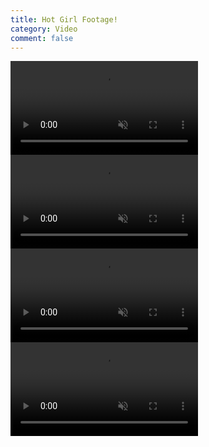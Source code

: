 ```yaml
---
title: Hot Girl Footage!
category: Video
comment: false
---
```


<div class="container">
<div class="videos">
<video class="active" src="https://previews.customer.envatousercontent.com/files/e3ec9b2a-7acf-47df-a0ee-2c433fa5d2db/video_preview_h264.mp4" preload="none" autoplay="" muted="" loop="" playsinline="" webkit-playsinline=""></video>
   
<div class="container">
<div class="videos">
<video class="active" src="https://previews.customer.envatousercontent.com/files/98549940-01d7-46dd-bb95-49928e091e3e/video_preview_h264.mp4" preload="none" autoplay="" muted="" loop="" playsinline="" webkit-playsinline=""></video>
   
<div class="container">
<div class="videos">
<video class="active" src="https://previews.customer.envatousercontent.com/files/24f4d0f3-6aa2-4f33-8124-40a5d9608e4a/video_preview_h264.mp4" preload="none" autoplay="" muted="" loop="" playsinline="" webkit-playsinline=""></video>
   
<div class="container">
<div class="videos">
<video class="active" src="https://previews.customer.envatousercontent.com/files/98549940-01d7-46dd-bb95-49928e091e3e/video_preview_h264.mp4" preload="none" autoplay="" muted="" loop="" playsinline="" webkit-playsinline=""></video>
 
